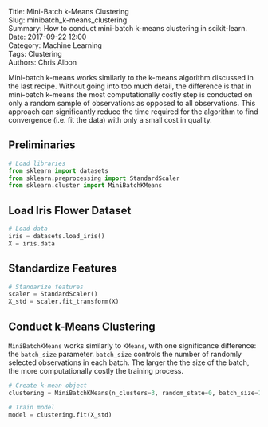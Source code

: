 Title: Mini-Batch k-Means Clustering  
Slug: minibatch_k-means_clustering  
Summary: How to conduct mini-batch k-means clustering in scikit-learn.  
Date: 2017-09-22 12:00  
Category: Machine Learning  
Tags: Clustering  
Authors: Chris Albon  

Mini-batch k-means works similarly to the k-means algorithm discussed in the last recipe. Without going into too much detail, the difference is that in mini-batch k-means the most computationally costly step is conducted on only a random sample of observations as opposed to all observations. This approach can significantly reduce the time required for the algorithm to find convergence (i.e. fit the data) with only a small cost in quality.

## Preliminaries


```python
# Load libraries
from sklearn import datasets
from sklearn.preprocessing import StandardScaler
from sklearn.cluster import MiniBatchKMeans
```

## Load Iris Flower Dataset


```python
# Load data
iris = datasets.load_iris()
X = iris.data
```

## Standardize Features


```python
# Standarize features
scaler = StandardScaler()
X_std = scaler.fit_transform(X)
```

## Conduct k-Means Clustering

`MiniBatchKMeans` works similarly to `KMeans`, with one significance difference: the `batch_size` parameter. `batch_size` controls the number of randomly selected observations in each batch. The larger the the size of the batch, the more computationally costly the training process.


```python
# Create k-mean object
clustering = MiniBatchKMeans(n_clusters=3, random_state=0, batch_size=100)

# Train model
model = clustering.fit(X_std)
```
